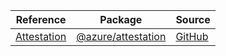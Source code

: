 | Reference | Package | Source |
|---|---|---|
|[Attestation](attestation-readme.md)|[@azure/attestation](https://www.npmjs.com/package/@azure/attestation)|[GitHub](https://github.com/Azure/azure-sdk-for-js/blob/main/sdk/attestation/attestation)|
